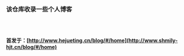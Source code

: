### 该仓库收录一些个人博客
</br>
</br>

**首发于：[http://www.hejueting.cn/blog/#/home](http://www.shmily-hjt.cn/blog/#/home)**